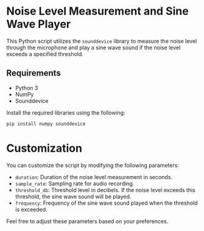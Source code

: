 # Noise Level Measurement and Sine Wave Player

This Python script utilizes the `sounddevice` library to measure the noise level through the microphone and play a sine wave sound if the noise level exceeds a specified threshold.

## Requirements

- Python 3
- NumPy
- Sounddevice

Install the required libraries using the following:

```bash
pip install numpy sounddevice
```

# Customization
You can customize the script by modifying the following parameters:

- `duration`: Duration of the noise level measurement in seconds.  
- `sample_rate`: Sampling rate for audio recording.  
- `threshold_db`: Threshold level in decibels. If the noise level exceeds this threshold, the sine wave sound will be played.  
- `frequency`: Frequency of the sine wave sound played when the threshold is exceeded.

Feel free to adjust these parameters based on your preferences.
